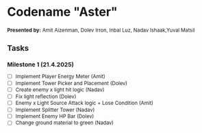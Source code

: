 # Codename "Aster"

<small>

**Presented by:** Amit Aizenman, Dolev Irron, Inbal Luz, Nadav Ishaak,Yuval Matsil

## Tasks

### Milestone 1 (21.4.2025)

- [ ] Implement Player Energy Meter (Amit)
- [ ] Implement Tower Picker and Placement (Dolev)
- [ ] Create enemy x light hit logic (Nadav)
- [ ] Fix light reflection (Dolev)
- [ ] Enemy x Light Source Attack logic + Lose Condition (Amit)
- [ ] Implement Splitter Tower (Nadav)
- [ ] Implement Enemy HP Bar (Dolev)
- [ ] Change ground material to green (Nadav)